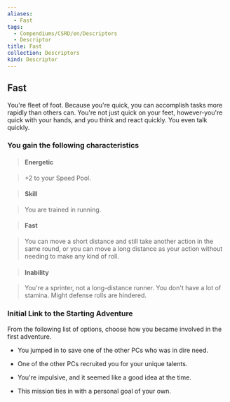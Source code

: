 ```yaml
---
aliases:
  - Fast
tags:
  - Compendiums/CSRD/en/Descriptors
  - Descriptor
title: Fast
collection: Descriptors
kind: Descriptor
---
```

## Fast    
You're fleet of foot. Because you're quick, you can accomplish tasks more rapidly than others can. You're not just quick on your feet, however-you're quick with your hands, and you think and react quickly. You even talk quickly.  
### You gain the following characteristics    
> #### Energetic  
> +2 to your Speed Pool.    
  
> #### Skill  
> You are trained in running.    
  
> #### Fast  
> You can move a short distance and still take another action in the same round, or you can move a long distance as your action without needing to make any kind of roll.    
  
> #### Inability  
> You're a sprinter, not a long-distance runner. You don't have a lot of stamina. Might defense rolls are hindered.    
  
### Initial Link to the Starting Adventure    
From the following list of options, choose how you became involved in the first adventure.    
- You jumped in to save one of the other PCs who was in dire need.    
- One of the other PCs recruited you for your unique talents.    
- You're impulsive, and it seemed like a good idea at the time.    
- This mission ties in with a personal goal of your own.  